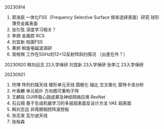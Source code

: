 20230914
1. 郭浩辰 一体化FSS（Frequency Selective Surface 频率选择表面）研究 
			 球形薄壳金属表面
2. 张引弦 深度学习相关？
3. 李炯 金属腔 RCS 
4. 刘宜新 柱面FSS
5. 黄妍 斡旋电磁波调研
6. 胥桉棋 工作在5GHz的12×12反射阵斜扫情况 （出差在外？）

20230920
韩刘远志  22入学保研
刘宜新	  23入学保研
张李江      23入学保研

20230921
1. 符博 阵列扫描天线 蝶形单元天线 圆极化 轴比 交叉极化 蒙特卡洛分析
2. 叶香麟 单元拓扑 方向图可重构子阵
3. 王麒铭 GUI呼吸心跳成果及神经网络应用  ResNet
4. 石云翔 基于生成机器学习的多层超表面反设计方法 VAE 超表面 
5. 韩刘志远 非周期相控阵波控板 
6. 张志发 瓦尔迪天线
7. 张裕森
<!--stackedit_data:
eyJoaXN0b3J5IjpbNDA5MDMxNzAsMTY1NDM1MjU2NiwtNjcwND
g4NjE1LC00ODk5MzQ5NDAsLTYyODQwNjEyOCwtMTY0MDQwNzQ0
MSwtMTExMTYwMzgwNl19
-->